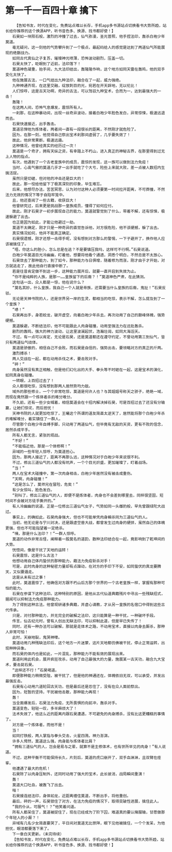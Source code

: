 # 第一千一百四十章 擒下
        【告知书友，时代在变化，免费站点难以长存，手机app多书源站点切换看书大势所趋，站长给你推荐的这个换源APP，听书音色多、换源、找书都好使！】
       石昊如一块陨石般，激烈的冲撞了过去，仙气弥漫，圣光普照，他手捏法印，轰杀白袍少年莫道。
       毫无疑问，这一刻他的气势攀升到了一个极点，最起码给人的感觉是达到了两道仙气所能展现的绝巅战力。
       如同古代真仙之子复苏，璀璨神光喷薄，恐怖波动剧烈，压盖一切。
       石昊太快了，眨眼到了近前，法印落下！
       莫道神色凝重，抬手间，九大法印结出，轰隆隆作响，这个地方如同天雷在轰鸣，他的双手变化太快了。
       他在施展古法，一口气结出九种法印，融合在了一起，威力强绝。
       九种神通齐现，在这里交融，绽放刺目的光，宛若在开天辟地，无以伦比！
       人们惊呼，这是古天功啊，奇异的古法，可以驾驭九种宝术，合而为一，达到最强大的一击！
       轰隆！
       在这两人间，恐怖气息爆发，震惊所有人。
       一刹那，在这种暴动间，出现一丝奇异波动，接着白袍少年脸色发白，异常惊悚，极速远退而去。
       石昊快速接近，出手轰击。
       莫道忌惮他为炼体者，两者间一直有一段很长的距离，不然刚才就危险了。
       因为，在那一刻，他觉得自己祭出宝术刹那间虚弱了，几乎要失效了！
       故此，他非常果断，极速远遁。
       这种情况，他曾经真实的经历过一次！
       莫道是一个奇才，拥有天纵之资，有幸踏上不朽山，进入真正的神秘古界，在那里得到过无上人物的指点。
       有次，他遇到了一个古老皇族中的成员，震惊的发现，这一族可以做到法力免疫！
       当时，心高气傲的莫道几乎才一出手就吃了个大亏，险些上来就大败，差一点被人数招内生擒活捉。
       虽然只是切磋，但对他的冲击还是巨大的！
       故此，那一役给他留下了极其深刻的印象，毕生难忘。
       后来，他想尽办法，苦苦冥思，认为对付这种人必须要第一时间拉开距离，不可莽撞，不然法力无效的情况下等于自陷牢笼中。
       且，他还查阅了一些古籍，收获巨大！
       他曾研究过，后来更是挑战那一皇族成员，懂得了如何应付。
       故此，刚才石昊才一初步展现自己的能力，莫道就警觉到了什么，带着不解，还有惊悚，极速躲避了出去。
       也正是因为如此，才能让他避过一劫。
       莫道不太确定，刚才只是一种奇异的直觉告诉他，对方很危险，他不该硬撼，躲了出去。
       真实情况如何，他并不能真正确定。
       石昊很遗憾，刚才还想一击得手呢，没有想到对方那么的警惕，一下子避开了，换作他人应该被擒住了。
       “唔，你这么的胆小，怎么总是在逃？不是要镇压我吗，这样可不行啊。”石昊说道。
       白袍少年莫道目光冷幽幽，盯着他，想要将他看个通透，洞悉个明白，不然总是不太放心。
       石昊敛去了那种能力，到了如今，那种能力与日俱增，随着修为而涨，刚才由于才开始，对方就逃走了，故此他自行直接中断了。
       若是往昔肯定做不到这一步，这种能力展开后，就要一直开启到失效为止。
       “你不是纯粹的人族，是那一……皇族留下的后裔？！”莫道神色严肃，在此猜测。
       这句话一出，众人都是一惊，他在说什么？
       “莫名其妙，什么皇族，我自己一个人就是帝族，还需要当什么皇族的后裔，鬼扯！”石昊反驳。
       无论是天神书院的人，还是世界另一岸的生灵，都相当的吃惊，表示不解，怎么提及到了一个皇族？
       “哧！”
       石昊再出手，身若蛟龙，破开虚空，向着白袍少年杀去，再次动用了自己的巅峰体魄，强势硬撼。
       莫道躲避，不断结法印，他不可能跟此人肉身碰撞，动用至强法力在远处轰杀。
       剧烈的轰鸣，强大的神力波动，让这里波澜起伏，浩瀚壮阔，如同大海滔天。
       不过，有一点可以肯定，无论是石昊，还是莫道都还在遵守约定，不曾动用第三到仙气，皆只有两道仙气绕体。
       莫道是骄傲的，相信自己不会败。而石昊是自信的，强势出击，要领略对方的真正的斤两。
       激烈搏杀！
       两人交战在一起，都在动用杀伐之术，要击败对手。
       “砰！”
       肉身虽然没有真正相触，但是他们幻化出的大手、拳头等不时砸在一起，这是宝术的演化，如同真身在碰撞。
       一转眼，上百招过去了！
       众人都很吃惊，没有想到那两人居然势均力敌。
       域外的那些修士，一个个非常吃惊，莫道是何许人也？与其姐姐号称天之骄子，绝艳一域，而现在竟然跟一个炼体者杀的难分难分。
       不久前，还有一些少女喊着，相信莫道会在十招内解决掉石昊，可是百招过去了还没有分输赢，让她们惊诧，而后担忧！
       天神书院的人就更加吃惊了，王曦这个所谓的道友简直太逆天了，居然能将那个白袍少年杀的难解难分，着实镇住了一群人。
       尽管那个白袍少年自缚手脚，只动用了两道仙气，但毕竟有无敌的天资，更有不败的信念，居然杀成平手。
       所有人都无言，紧张的观战。
       “不好！”
       “不能临近他，那是一个体修啊！”
       异域的一些年轻人惊呼，为莫道担心。
       因为，那两人接近了，距离不再那么远，这种情况对于白袍少年来说很不利。
       不过，修出三道仙气的人都没有吭声，一个个目光炽盛，更加璀璨了，盯着战场。
       “当！”
       两人在宝术大碰撞中，第一次肉身相击，白袍少年居然没有被击成重伤。
       “天啊，肉身碰撞！”
       “这是怎么了，莫师兄在冒险，危矣！”
       有少女惊叫，脸色发白。
       “别叫了，修出三道仙气的人，即便不是炼体者，肉身也不会差到哪里去，同样很坚固，短时间不会被对方徒手撕开的。”
       有人冷幽幽的说道，正是一位修出三道仙气女子，气势如同一头雌豹般，早先曾跟绿陀大战过。
       事实上，的确如此，石昊肉身强大，但也不可能单凭肉身瞬杀同为三道仙气的人。
       当初，他无论是与宁川对决，还是跟虚空兽大战，都曾发生过肉身的硬拼，虽然自己的体魄更强，但也不可能指望着一定绝杀。
       “咦，那是什么法印？！”一群人惊呼。
       莫道的动作非常古怪，阐释着一股莫名的道韵，数种法印结合在一起，竟影响到了乾坤间的大势。
       恍惚间，像是干扰了天地的运转！
       石昊震惊，这是什么古法？
       他想动用自己体内蛰伏的那种能力，藉法力免疫斩杀对手！
       可是，此时肉身的这种秘密力量却有点躁动，在对方的手印下不安，如同蛰伏的真龙要腾天，又似要遁走。
       这是从未有过之事！
       此时，莫道震惊了，他确信对方跟不朽山后方那个世界的一个古老皇族一样，掌握有那种可怕的能力。
       石昊在参谋下这种法印。这种特别的原因，是他从古代仙道典籍残片中寻出一些残缺招式，据闻可以抑制法力免疫那种能力。
       为了得到这种古法，他曾观研诸多典籍，并虚心请教，才从另一皇族的名宿口中得到这些古代传承。
       只是，对付那种能力，并无完全的破解之法印，这只能算是一种干扰，一种破坏手段。
       传言，仙古纪元时，曾有人创出无缺法印，可以抑制此道，但是早已失传了！
       同时，还有一种办法可以破解，那就是走体术之路，不动用宝术，直接以肉身去厮杀，那种人非常可怕！
       此时，天崩地裂，鬼哭神嚎。
       莫道动用几种残缺法印后，这个地方一片迷蒙，这片天地都仿佛被干扰，停止正常运转，出现种种异象。
       而石昊的体内也是如此，一片混乱，那种能力不能有效的展现出来。
       莫道利用此机会，展开疯狂攻杀，动用了自己最强大的力量，施展某一古天功，融合九大宝术，要击毙石昊。
       “这样还不行！”石昊喝道。
       即便那种能力稍微受阻，被干扰了，但是他的神通还在，体魄依旧无双，可以承受，并发出最强反击。
       石昊有心动用六道轮回古天功，但是最后还是忍住了，没有在众人面前祭出。
       因为，短暂的坚持，干扰被他击散，那种能力再现！
       轰！
       当全面爆发后，石昊法力免疫，无所畏惧的向前冲，轰杀对手。
       莫道变色，轻轻一叹，多半麻烦大了！
       法术失效了，他这么近的距离内跟石昊遭遇，不可避免的肉身搏杀，没有比这更糟糕的事情了。
       对方是一个炼体者，而他不是！
       当！
       如同打铁般，两人掌指与拳头交击，火星四溅，神力澎湃。
       许多人愕然，莫道这么强，肉身能与炼体者比肩？
       “拥有三道仙气的人，岂会是易与之辈，就算不是主修体术，也有世所罕见的肉身！”有人说道。
       不过，这种平衡不可能保持长久，片刻后，莫道的虎口崩开了，双手血淋淋，且双臂在痉挛。
       他遭遇了最大的危机！
       石昊除了以肉身压制外，还同时动用了强大的宝术，此长彼消，战局瞬间重演！
       轰！
       莫道大口吐血，被轰飞了出去。
       嗡！
       石昊接连结法印，身体如龙，近距离缠住莫道，不断出手，将他重创。
       最后，砰的一声，石昊锁住了对方，在法力免疫的情况下，取得突破性进展，擒住此人。
       “我的仆从，可服气！？”他笑着问道。
       所有人都呆住了，莫道被捉住了，现在已经成为了阶下囚，难道真的要认赌服输，甘愿做那个年轻人的小厮？！
       异域有几名少女简直要哭了，平日间对莫道无比崇拜，眼下见他被擒住，一个个发呆，为他担忧，眼泪都要落下来了。
       下一章白天更新。（未完待续）
       【告知书友，时代在变化，免费站点难以长存，手机app多书源站点切换看书大势所趋，站长给你推荐的这个换源APP，听书音色多、换源、找书都好使！】